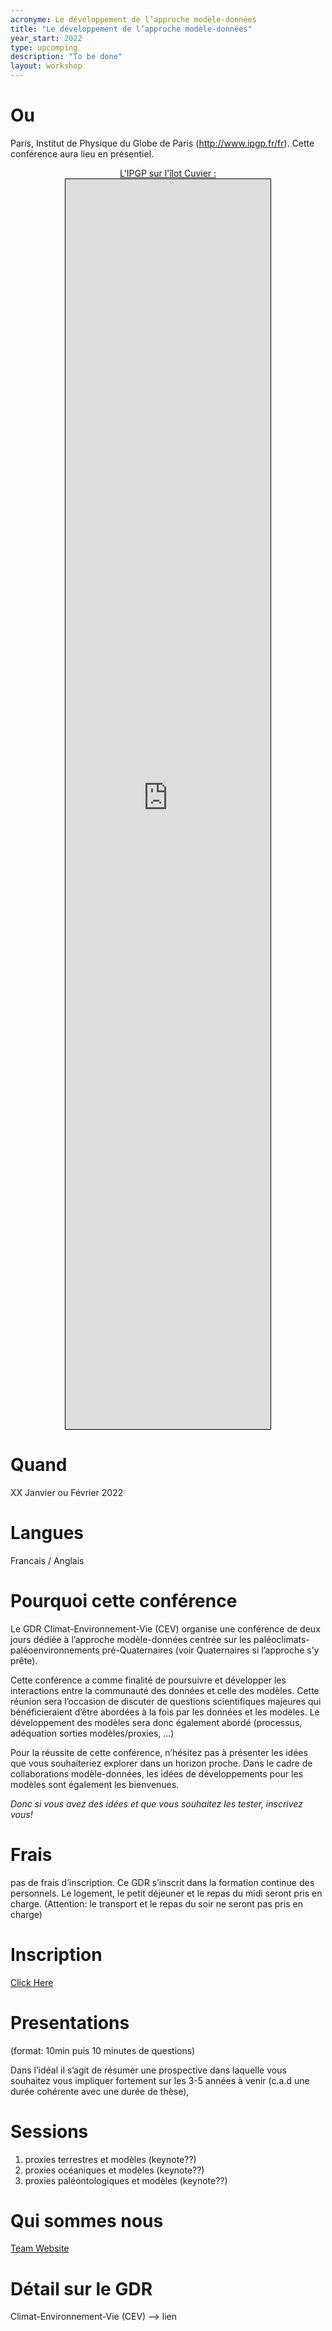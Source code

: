 ```yaml
---
acronyme: Le développement de l’approche modèle-données
title: "Le développement de l’approche modèle-données"
year_start: 2022
type: upcomping
description: "To be done"
layout: workshop
---
```


# Ou

Paris, Institut de Physique du Globe de Paris (http://www.ipgp.fr/fr). Cette conférence aura lieu en présentiel.

<div style="display:flex; justify-content:center;align-items:center;flex-direction:column">
<div style="margin-top:0px"><a href="https://goo.gl/maps/jMcT8y5T7XJJSykU9">L'IPGP sur l'îlot Cuvier <i class="fas fa-external-link-alt" style="font-size: 0.75rem;"></i> :</a></div>
<iframe frameborder="0" scrolling="no" marginheight="0" marginwidth="0" src="https://www.openstreetmap.org/export/embed.html?bbox=2.353155612945557%2C48.8437662123281%2C2.3584127426147465%2C48.84579262174698&amp;layer=mapnik&amp;marker=48.84477942728707%2C2.3557841777801514" style="border: 1px solid black;width:65%; height:50vh;"></iframe>
</div>

# Quand

XX Janvier ou Février 2022

# Langues

Francais / Anglais

# Pourquoi cette conférence 
Le GDR Climat-Environnement-Vie (CEV) organise une conférence de deux jours dédiée à l’approche modèle-données centrée sur les paléoclimats- paléoenvironnements pré-Quaternaires (voir Quaternaires si l’approche s’y prête).

Cette conférence a comme finalité de poursuivre et développer les interactions entre la communauté des données et celle des modèles. Cette réunion sera l’occasion de discuter de questions scientifiques majeures qui bénéficieraient d’être abordées à la fois par les données et les modèles. Le développement des modèles sera donc également abordé (processus, adéquation sorties modèles/proxies, ...) 

Pour la réussite de cette conférence, n’hésitez pas à présenter les idées que vous souhaiteriez explorer dans un horizon proche. Dans le cadre de collaborations modèle-données, les idées de développements pour les modèles sont également les bienvenues. 

_Donc si vous avez des idées et que vous souhaitez les tester, inscrivez vous!_

# Frais

pas de frais d’inscription. Ce GDR s’inscrit dans la formation continue des personnels. Le logement, le petit déjeuner et le repas du midi seront pris en charge. (Attention: le transport et le repas du soir ne seront pas pris en charge)

# Inscription

<a href="https://docs.google.com/forms/d/1SVYcRb0iceW-utUnupaifFYKpmN1pNAEvqoahjU9DiI/edit">Click Here <i class="fas fa-external-link-alt" style="font-size: 0.75rem;"></i></a>

# Presentations 

(format: 10min puis 10 minutes de questions)

Dans l’idéal il s’agit de résumer une prospective dans laquelle vous souhaitez vous impliquer fortement sur les 3-5 années à venir (c.a.d une durée cohérente avec une durée de thèse),

# Sessions 
 
1. proxies terrestres et modèles (keynote??)
1. proxies océaniques et modèles (keynote??)
1. proxies paléontologiques et modèles (keynote??)

# Qui sommes nous

<a href="https://cerege-cl.github.io/team">Team Website <i class="fas fa-external-link-alt" style="font-size: 0.75rem;"></i></a>

# Détail sur le GDR
Climat-Environnement-Vie (CEV) --> lien
